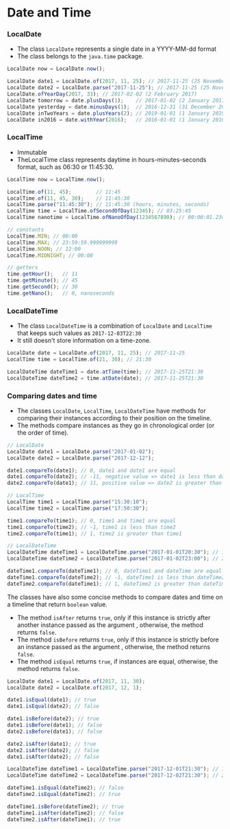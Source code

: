# Date and Time

### LocalDate

- The class `LocalDate` represents a single date in a YYYY-MM-dd format
- The class belongs to the `java.time` package.

```jsx
LocalDate now = LocalDate.now();

LocalDate date1 = LocalDate.of(2017, 11, 25); // 2017-11-25 (25 November 2017)
LocalDate date2 = LocalDate.parse("2017-11-25"); // 2017-11-25 (25 November 2017)
LocalDate.ofYearDay(2017, 33); // 2017-02-02 (2 February 2017)
LocalDate tomorrow = date.plusDays(1);    // 2017-01-02 (2 January 2017)
LocalDate yesterday = date.minusDays(1);  // 2016-12-31 (31 December 2016)
LocalDate inTwoYears = date.plusYears(2); // 2019-01-01 (1 January 2019)
LocalDate in2016 = date.withYear(2016);   // 2016-01-01 (1 January 2016)
```

### LocalTime

- Immutable
- TheLocalTime class represents daytime in hours-minutes-seconds format, such as 06:30 or 11:45:30.

```jsx
LocalTime now = LocalTime.now();

LocalTime.of(11, 45);        // 11:45
LocalTime.of(11, 45, 30);    // 11:45:30
LocalTime.parse("11:45:30"); // 11:45:30 (hours, minutes, seconds)
LocalTime time = LocalTime.ofSecondOfDay(12345); // 03:25:45
LocalTime nanotime = LocalTime.ofNanoOfDay(1234567890); // 00:00:01.234567890

// constants
LocalTime.MIN; // 00:00
LocalTime.MAX; // 23:59:59.999999999
LocalTime.NOON; // 12:00
LocalTime.MIDNIGHT; // 00:00

// getters
time.getHour();   // 11
time.getMinute(); // 45
time.getSecond(); // 30
time.getNano();   // 0, nanoseconds
```

### LocalDateTime

- The class `LocalDateTime` is a combination of `LocalDate` and `LocalTime` that keeps such values as `2017-12-03T22:30`
- It still doesn't store information on a time-zone.

```jsx
LocalDate date = LocalDate.of(2017, 11, 25); // 2017-11-25
LocalTime time = LocalTime.of(21, 30); // 21:30       

LocalDateTime dateTime1 = date.atTime(time); // 2017-11-25T21:30
LocalDateTime dateTime2 = time.atDate(date); // 2017-11-25T21:30
```

### Comparing dates and time

- The classes `LocalDate`, `LocalTime`, `LocalDateTime` have methods for comparing their instances according to their position on the timeline.
- The methods compare instances as they go in chronological order (or the order of time).

```jsx
// LocalDate
LocalDate date1 = LocalDate.parse("2017-01-02");
LocalDate date2 = LocalDate.parse("2017-12-12");

date1.compareTo(date1); // 0, date1 and date1 are equal
date1.compareTo(date2); // -11, negative value => date1 is less than date2
date2.compareTo(date1); // 11, positive value => date2 is greater than date1

// LocalTime
LocalTime time1 = LocalTime.parse("15:30:10");
LocalTime time2 = LocalTime.parse("17:50:30");

time1.compareTo(time1); // 0, time1 and time1 are equal
time1.compareTo(time2); // -1, time1 is less than time2
time2.compareTo(time1); // 1, time2 is greater than time1

// LocalDateTime
LocalDateTime dateTime1 = LocalDateTime.parse("2017-01-01T20:30"); // 1 January 2017, 20:30
LocalDateTime dateTime2 = LocalDateTime.parse("2017-01-02T23:00"); // 2 January 2017, 23:00

dateTime1.compareTo(dateTime1); // 0, dateTime1 and dateTime are equal
dateTime1.compareTo(dateTime2); // -1, dateTime1 is less than dateTime2
dateTime2.compareTo(dateTime1); // 1, dateTime2 is greater than dateTime1
```

The classes have also some concise methods to compare dates and time on a timeline that return `boolean` value.

- The method `isAfter` returns `true`, only if this instance is strictly after another instance passed as the argument
, otherwise, the method returns `false`.
- The method `isBefore` returns `true`, only if this instance is strictly before an instance passed as the argument
, otherwise, the method returns `false`.
- The method `isEqual` returns `true`, if instances are equal, otherwise, the method returns `false`.

```jsx
LocalDate date1 = LocalDate.of(2017, 11, 30);
LocalDate date2 = LocalDate.of(2017, 12, 1);

date1.isEqual(date1); // true
date1.isEqual(date2); // false

date1.isBefore(date2); // true
date1.isBefore(date1); // false
date2.isBefore(date1); // false

date2.isAfter(date1); // true
date2.isAfter(date2); // false
date1.isAfter(date2); // false

LocalDateTime dateTime1 = LocalDateTime.parse("2017-12-01T21:30"); // 1 December 2017, 21:30
LocalDateTime dateTime2 = LocalDateTime.parse("2017-12-02T21:30"); // 2 December 2017, 21:30

dateTime1.isEqual(dateTime2); // false
dateTime2.isEqual(dateTime2); // true

dateTime1.isBefore(dateTime2); // true
dateTime1.isAfter(dateTime2); // false
dateTime2.isAfter(dateTime1); // true
```